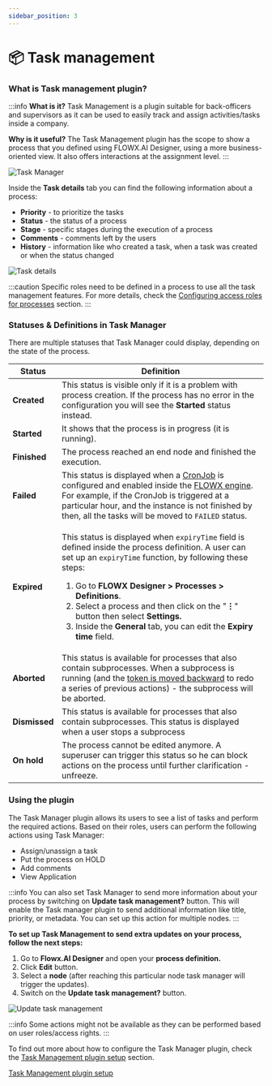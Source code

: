 ```yaml
---
sidebar_position: 3
---
```


# 📦 Task management

### **What is Task management plugin?**

:::info
**What is it?** Task Management is a plugin suitable for back-officers and supervisors as it can be used to easily track and assign activities/tasks inside a company.

**Why is it useful?** The Task Management plugin has the scope to show a process that you defined using FLOWX.AI Designer, using a more business-oriented view. It also offers interactions at the assignment level.
:::

![Task Manager](https://s3.eu-west-1.amazonaws.com/docx.flowx.ai/2.12/task_management_overview.gif)

Inside the **Task details** tab you can find the following information about a process:

* **Priority** - to prioritize the tasks
* **Status** - the status of a process
* **Stage** - specific stages during the execution of a process
* **Comments** - comments left by the users
* **History** - information like who created a task, when a task was created or when the status changed

![Task details](https://s3.eu-west-1.amazonaws.com/docx.flowx.ai/2.12/task_mngmnt_task_details.png)

:::caution
Specific roles need to be defined in a process to use all the task management features. For more details, check the [Configuring access roles for processes](../../../platform-setup-guide/flowx-engine-setup-guide/configuring-access-roles-for-processes.md) section.
:::

### Statuses & Definitions in Task Manager

There are multiple statuses that Task Manager could display, depending on the state of the process.

| Status        | Definition                                                                                                                                                                                                                                                                                                                                                                                                                                                                                                                |
| ------------- | ------------------------------------------------------------------------------------------------------------------------------------------------------------------------------------------------------------------------------------------------------------------------------------------------------------------------------------------------------------------------------------------------------------------------------------------------------------------------------------------------------------------------- |
| **Created**   | This status is visible only if it is a problem with process creation. If the process has no error in the configuration you will see the **Started** status instead.                                                                                                                                                                                                                                                                                                                                                       |
| **Started**   | It shows that the process is in progress (it is running).                                                                                                                                                                                                                                                                                                                                                                                                                                                                 |
| **Finished**  | The process reached an end node and finished the execution.                                                                                                                                                                                                                                                                                                                                                                                                                                                               |
| **Failed**    | This status is displayed when a [CronJob](https://kubernetes.io/docs/concepts/workloads/controllers/cron-jobs/) is configured and enabled inside the [FLOWX engine](../../../core-components/flowx-engine/). For example, if the CronJob is triggered at a particular hour, and the instance is not finished by then, all the tasks will be moved to `FAILED` status.                                                                                                                                                     |
| **Expired**   | <p>This status is displayed when <code>expiryTime</code> field is defined inside the process definition. A user can set up an <code>expiryTime</code> function, by following these steps:</p><ol><li>Go to <strong>FLOWX Designer > Processes > Definitions</strong>.</li><li>Select a process and then click on the "<strong>⋮</strong>" <strong></strong> button then select <strong>Settings.</strong></li><li>Inside the <strong>General</strong> tab, you can edit the <strong>Expiry time</strong> field.</li></ol> |
| **Aborted**   | This status is available for processes that also contain subprocesses. When a subprocess is running (and the [token is moved backward](https://docs.flowx.ai/flowx-designer/managing-a-process-flow/moving-a-token-backwards-in-a-process) to redo a series of previous actions) - the subprocess will be aborted.                                                                                                                                                                                                        |
| **Dismissed** | This status is available for processes that also contain subprocesses. This status is displayed when a user stops a subprocess                                                                                                                                                                                                                                                                                                                                                                                            |
| **On hold**   | The process cannot be edited anymore. A superuser can trigger this status so he can block actions on the process until further clarification - unfreeze.                                                                                                                                                                                                                                                                                                                                                                  |

### Using the plugin

The Task Manager plugin allows its users to see a list of tasks and perform the required actions. Based on their roles, users can perform the following actions using Task Manager:

* Assign/unassign a task
* Put the process on HOLD
* Add comments
* View Application

:::info
You can also set Task Manager to send more information about your process by switching on **Update task management?** button. This will enable the Task manager plugin to send additional information like title, priority, or metadata. You can set up this action for multiple nodes.
:::

**To set up Task Management to send extra updates on your process, follow the next steps:**

1. Go to **Flowx.AI Designer** and open your **process definition.**
2. Click **Edit** button.
3. Select a **node** (after reaching this particular node task manager will trigger the updates).
4. Switch on the **Update task management?** button.

![Update task management](https://s3.eu-west-1.amazonaws.com/docx.flowx.ai/2.12/task_mngmnt_response.png)

:::info
Some actions might not be available as they can be performed based on user roles/access rights.
:::

To find out more about how to configure the Task Manager plugin, check the [Task Management plugin setup](../../plugins-setup-guide/task-management-plugin-setup/) section.

[Task Management plugin setup](../../plugins-setup-guide/task-management-plugin-setup/)
